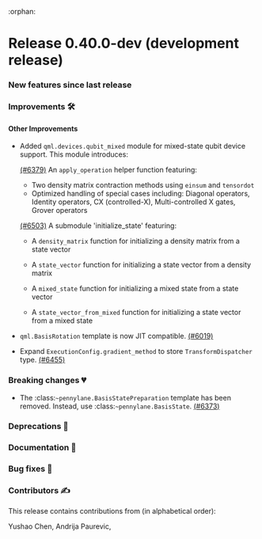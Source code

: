 :orphan:

# Release 0.40.0-dev (development release)

<h3>New features since last release</h3>

<h3>Improvements 🛠</h3>

<h4>Other Improvements</h4>

* Added `qml.devices.qubit_mixed` module for mixed-state qubit device support. This module introduces:

  [(#6379)](https://github.com/PennyLaneAI/pennylane/pull/6379) An `apply_operation` helper function featuring:
  * Two density matrix contraction methods using `einsum` and `tensordot`
  * Optimized handling of special cases including: Diagonal operators, Identity operators, CX (controlled-X), Multi-controlled X gates, Grover operators

  [(#6503)](https://github.com/PennyLaneAI/pennylane/pull/6503) A submodule 'initialize_state' featuring:

  * A `density_matrix` function for initializing a density matrix from a state vector

  * A `state_vector` function for initializing a state vector from a density matrix

  * A `mixed_state` function for initializing a mixed state from a state vector

  * A `state_vector_from_mixed` function for initializing a state vector from a mixed state

* `qml.BasisRotation` template is now JIT compatible.
  [(#6019)](https://github.com/PennyLaneAI/pennylane/pull/6019)

* Expand `ExecutionConfig.gradient_method` to store `TransformDispatcher` type.
  [(#6455)](https://github.com/PennyLaneAI/pennylane/pull/6455)

<h3>Breaking changes 💔</h3>

* The :class:`~pennylane.BasisStatePreparation` template has been removed. Instead, use :class:`~pennylane.BasisState`.
  [(#6373)](https://github.com/PennyLaneAI/pennylane/pull/6528)

<h3>Deprecations 👋</h3>

<h3>Documentation 📝</h3>

<h3>Bug fixes 🐛</h3>

<h3>Contributors ✍️</h3>

This release contains contributions from (in alphabetical order):

Yushao Chen,
Andrija Paurevic,
